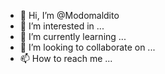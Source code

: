 - 👋 Hi, I’m @Modomaldito
- 👀 I’m interested in ...
- 🌱 I’m currently learning ...
- 💞️ I’m looking to collaborate on ...
- 📫 How to reach me ...

<!---
Modomaldito/Modomaldito is a ✨ special ✨ repository because its `README.md` (this file) appears on your GitHub profile.
You can click the Preview link to take a look at your changes.
--->
